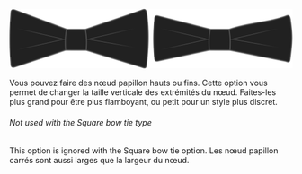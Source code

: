 ![Nœuds papillons Larges et Fins](tipwidth.svg)

Vous pouvez faire des nœud papillon hauts ou fins. Cette option vous permet de changer la taille verticale des extrémités du nœud. Faites-les plus grand pour être plus flamboyant, ou petit pour un style plus discret.

<Note>

###### Not used with the Square bow tie type

This option is ignored with the Square bow tie option. Les nœud papillon carrés sont aussi larges que la largeur du nœud.

</Note>
